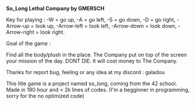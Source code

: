 **So_Long Lethal Company by GMERSCH**


Key for playing :
  -W = go up,
  -A = go left,
  -S = go down,
  -D = go right,
  -Arrow-up = look up,
  -Arrow-left = look left,
  -Arrow-down = look down,
  -Arrow-right = look right.

Goal of the game :

Find all the body/plush in the place. The Company put on top of the screen your mission of the day. DONT DIE. It will cost money to The Company.


Thanks for report bug, feeling or any idea at my discord : galadou

This litle game is a project named so_long, coming from the 42 school.
Made in 180 hour and < 2k lines of codes.
(I'm a begginner in programming, sorry for the no optimized code)
